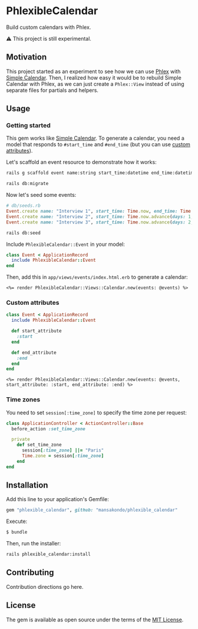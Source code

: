 # PhlexibleCalendar
Build custom calendars with Phlex.

:warning: This project is still experimental.

## Motivation
This project started as an experiment to see how we can use [Phlex](https://github.com/joeldrapper/phlex) with [Simple Calendar](https://github.com/excid3/simple_calendar). Then, I realized how easy it would be to rebuild Simple Calendar with Phlex, as we can
just create a `Phlex::View` instead of using separate files for partials and helpers.

## Usage
### Getting started
This gem works like [Simple Calendar](https://github.com/excid3/simple_calendar). To generate a calendar, you need a model that responds to `#start_time` and `#end_time` (but you can use [custom attributes](#custom-attributes)).

Let's scaffold an event resource to demonstrate how it works:
```bash
rails g scaffold event name:string start_time:datetime end_time:datetime
```
```bash
rails db:migrate
```

Now let's seed some events:
```ruby
# db/seeds.rb
Event.create name: "Interview 1", start_time: Time.now, end_time: Time.now.advance(minutes: 15)
Event.create name: "Interview 2", start_time: Time.now.advance(days: 1, minutes: 15), end_time: Time.now.advance(days: 1, minutes: 45)
Event.create name: "Interview 3", start_time: Time.now.advance(days: 2, minutes: 30), end_time: Time.now.advance(days: 2, minutes: 75)
```

```bash
rails db:seed
```

Include `PhlexibleCalendar::Event` in your model:
```ruby
class Event < ApplicationRecord
  include PhlexibleCalendar::Event
end
```

Then, add this in `app/views/events/index.html.erb` to generate a calendar:
```erb
<%= render PhlexibleCalendar::Views::Calendar.new(events: @events) %>
```

### Custom attributes
```ruby
class Event < ApplicationRecord
  include PhlexibleCalendar::Event

  def start_attribute
    :start
  end

  def end_attribute
    :end
  end
end
```

```erb
<%= render PhlexibleCalendar::Views::Calendar.new(events: @events, start_attribute: :start, end_attribute: :end) %>
```

### Time zones
You need to set `session[:time_zone]` to specify the time zone per request:
```ruby
class ApplicationController < ActionController::Base
  before_action :set_time_zone

  private
    def set_time_zone
      session[:time_zone] ||= "Paris"
      Time.zone = session[:time_zone]
    end
end
```

## Installation
Add this line to your application's Gemfile:

```ruby
gem "phlexible_calendar", github: "mansakondo/phlexible_calendar"
```

Execute:
```bash
$ bundle
```

Then, run the installer:
```bash
rails phlexible_calendar:install
```

## Contributing
Contribution directions go here.

## License
The gem is available as open source under the terms of the [MIT License](https://opensource.org/licenses/MIT).
